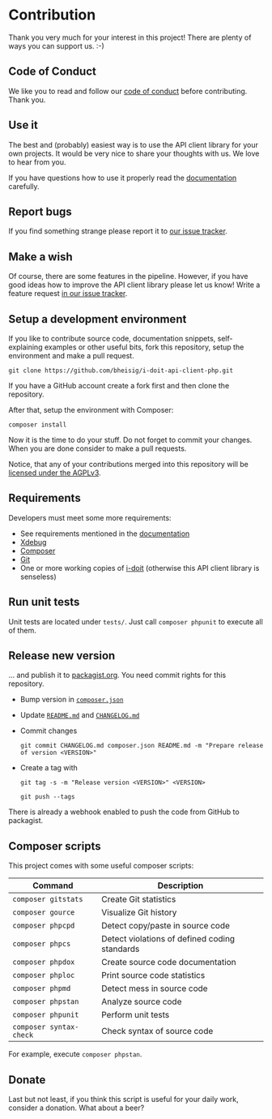 #   Contribution

Thank you very much for your interest in this project! There are plenty of ways you can support us. :-)


##  Code of Conduct

We like you to read and follow our [code of conduct](CODE_OF_CONDUCT.md) before contributing. Thank you.


##  Use it

The best and (probably) easiest way is to use the API client library for your own projects. It would be very nice to share your thoughts with us. We love to hear from you.

If you have questions how to use it properly read the [documentation](README.md) carefully.


##  Report bugs

If you find something strange please report it to [our issue tracker](https://github.com/bheisig/i-doit-api-client-php/issues).


##  Make a wish

Of course, there are some features in the pipeline. However, if you have good ideas how to improve the API client library please let us know! Write a feature request [in our issue tracker](https://github.com/bheisig/i-doit-api-client-php/issues).


##  Setup a development environment

If you like to contribute source code, documentation snippets, self-explaining examples or other useful bits, fork this repository, setup the environment and make a pull request.

~~~ {.bash}
git clone https://github.com/bheisig/i-doit-api-client-php.git
~~~

If you have a GitHub account create a fork first and then clone the repository.

After that, setup the environment with Composer:

~~~ {.bash}
composer install
~~~

Now it is the time to do your stuff. Do not forget to commit your changes. When you are done consider to make a pull requests.

Notice, that any of your contributions merged into this repository will be [licensed under the AGPLv3](LICENSE).


##  Requirements

Developers must meet some more requirements:

*   See requirements mentioned in the [documentation](README.md)
*   [Xdebug](https://xdebug.org/)
*   [Composer](https://getcomposer.org/)
*   [Git](https://git-scm.com/)
*   One or more working copies of [i-doit](https://i-doit.com/) (otherwise this API client library is senseless)


##  Run unit tests

Unit tests are located under `tests/`. Just call `composer phpunit` to execute all of them.


##  Release new version

… and publish it to [packagist.org](https://packagist.org/packages/bheisig/idoitapi). You need commit rights for this repository.

*   Bump version in [`composer.json`](composer.json)
*   Update [`README.md`](README.md) and [`CHANGELOG.md`](CHANGELOG.md)
*   Commit changes

    `git commit CHANGELOG.md composer.json README.md -m "Prepare release of version <VERSION>"`
*   Create a tag with

    `git tag -s -m "Release version <VERSION>" <VERSION>`

    `git push --tags`

There is already a webhook enabled to push the code from GitHub to packagist.


##  Composer scripts

This project comes with some useful composer scripts:

| Command                   | Description                                   |
| ------------------------- | --------------------------------------------- |
| `composer gitstats`       | Create Git statistics                         |
| `composer gource`         | Visualize Git history                         |
| `composer phpcpd`         | Detect copy/paste in source code              |
| `composer phpcs`          | Detect violations of defined coding standards |
| `composer phpdox`         | Create source code documentation              |
| `composer phploc`         | Print source code statistics                  |
| `composer phpmd`          | Detect mess in source code                    |
| `composer phpstan`        | Analyze source code                           |
| `composer phpunit`        | Perform unit tests                            |
| `composer syntax-check`   | Check syntax of source code                   |

For example, execute `composer phpstan`.


##  Donate

Last but not least, if you think this script is useful for your daily work, consider a donation. What about a beer?
